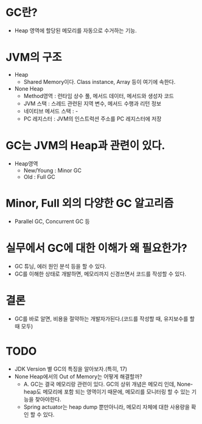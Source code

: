 # GC란?
  * Heap 영역에 할당된 메모리를 자동으로 수거하는 기능.
# JVM의 구조
  * Heap
    * Shared Memory이다. Class instance, Array 등이 여기에 속한다.
  * None Heap
    * Method영역 : 런타임 상수 풀, 메서드 데이터, 메서드와 생성자 코드
    * JVM 스택 : 스레드 관련된 지역 변수, 메서드 수행과 리턴 정보
    * 네이티브 메서드 스택 : -
    * PC 레지스터 : JVM의 인스트럭션 주소를 PC 레지스터에 저장
# GC는 JVM의 Heap과 관련이 있다.
  * Heap영역
    * New/Young : Minor GC
    * Old : Full GC
# Minor, Full 외의 다양한 GC 알고리즘
  * Parallel GC, Concurrent GC 등
# 실무에서 GC에 대한 이해가 왜 필요한가?
  * GC 튜닝, 에러 원인 분석 등을 할 수 있다.
  * GC를 이해한 상태로 개발하면, 메모리까지 신경쓰면서 코드를 작성할 수 있다.
# 결론
  * GC를 바로 알면, 비용을 절약하는 개발자가된다.(코드를 작성할 때, 유지보수를 할 때 모두)
# TODO
  * JDK Version 별 GC의 특징을 알아보자.(특히, 17)
  * None Heap에서의 Out of Memory는 어떻게 해결할까?
    * A. GC는 결국 메모리랑 관련이 있다. GC의 상위 개념은 메모리 인데, None-heap도 메모리에 포함 되는 영역이기 때문에, 메모리를 모니터링 할 수 있는 기능을 찾아야한다.
    * Spring actuator는 heap dump 뿐만아니라, 메모리 자체에 대한 사용량을 확인 할 수 있다.